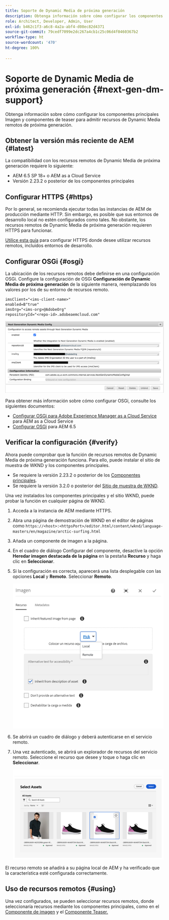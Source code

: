 ```yaml
---
title: Soporte de Dynamic Media de próxima generación
description: Obtenga información sobre cómo configurar los componentes principales Imagen y componentes de teaser para admitir recursos de Dynamic Media remotos de próxima generación.
role: Architect, Developer, Admin, User
exl-id: b462c1f3-a6c8-4a2a-abf4-d08ec82d4371
source-git-commit: 79cedf7099e2dc267a4cb1c25c06d4f0460367b2
workflow-type: ht
source-wordcount: '470'
ht-degree: 100%

---
```


# Soporte de Dynamic Media de próxima generación {#next-gen-dm-support}

Obtenga información sobre cómo configurar los componentes principales Imagen y componentes de teaser para admitir recursos de Dynamic Media remotos de próxima generación.

## Obtener la versión más reciente de AEM {#latest}

La compatibilidad con los recursos remotos de Dynamic Media de próxima generación requiere lo siguiente:

* AEM 6.5 SP 18+ o AEM as a Cloud Service
* Versión 2.23.2 o posterior de los componentes principales

## Configurar HTTPS {#https}

Por lo general, se recomienda ejecutar todas las instancias de AEM de producción mediante HTTP. Sin embargo, es posible que sus entornos de desarrollo local no estén configurados como tales. No obstante, los recursos remotos de Dynamic Media de próxima generación requieren HTTPS para funcionar.

[Utilice esta guía](https://experienceleague.adobe.com/docs/experience-manager-learn/foundation/security/use-the-ssl-wizard.html?lang=es) para configurar HTTPS donde desee utilizar recursos remotos, incluidos entornos de desarrollo.

## Configurar OSGi {#osgi}

La ubicación de los recursos remotos debe definirse en una configuración OSGi. Configure la configuración de OSGi **Configuración de Dynamic Media de próxima generación** de la siguiente manera, reemplazando los valores por los de su entorno de recursos remoto.

```text
imsClient="<ims-client-name>"
enabled=B"true"
imsOrg="<ims-org>@AdobeOrg"
repositoryId="<repo-id>.adobeaemcloud.com"
```

![Ventana de configuración OSGi de la configuración de Dynamic Media de próxima generación](/help/assets/remote-assets-osgi.png)

Para obtener más información sobre cómo configurar OSGi, consulte los siguientes documentos:

* [Configurar OSGi para Adobe Experience Manager as a Cloud Service](https://experienceleague.adobe.com/docs/experience-manager-cloud-service/content/implementing/deploying/configuring-osgi.html?lang=es) para AEM as a Cloud Service
* [Configurar OSGi](https://experienceleague.adobe.com/docs/experience-manager-65/deploying/configuring/configuring-osgi.html?lang=es) para AEM 6.5

## Verificar la configuración {#verify}

Ahora puede comprobar que la función de recursos remotos de Dynamic Media de próxima generación funciona. Para ello, puede instalar el sitio de muestra de WKND y los componentes principales.

* Se requiere la versión 2.23.2 o posterior de los [Componentes principales](https://github.com/adobe/aem-core-wcm-components/releases/download/core.wcm.components.reactor-2.23.2/core.wcm.components.all-2.23.2.zip).
* Se requiere la versión 3.2.0 o posterior del [Sitio de muestra de WKND](https://github.com/adobe/aem-guides-wknd/releases/download/aem-guides-wknd-3.2.0/aem-guides-wknd.all-3.2.0-classic.zip).

Una vez instalados los componentes principales y el sitio WKND, puede probar la función en cualquier página de WKND.

1. Acceda a la instancia de AEM mediante HTTPS.

1. Abra una página de demostración de WKND en el editor de páginas como `https://<host>:<httpsPort>/editor.html/content/wknd/language-masters/en/magazine/arctic-surfing.html`

1. Añada un componente de imagen a la página.

1. En el cuadro de diálogo Configurar del componente, desactive la opción **Heredar imagen destacada de la página** en la pestaña **Recurso** y haga clic en **Seleccionar**.

1. Si la configuración es correcta, aparecerá una lista desplegable con las opciones **Local** y **Remoto**. Seleccionar **Remoto**.

   ![Opciones de selección local y remota para la selección de imágenes](/help/assets/remote-asset-selection.png)

1. Se abrirá un cuadro de diálogo y deberá autenticarse en el servicio remoto.

1. Una vez autenticado, se abrirá un explorador de recursos del servicio remoto. Seleccione el recurso que desee y toque o haga clic en **Seleccionar**.

   ![Selección de un recurso remoto](/help/assets/remote-asset-picker.png)

El recurso remoto se añadirá a su página local de AEM y ha verificado que la característica esté configurada correctamente.

## Uso de recursos remotos {#using}

Una vez configurados, se pueden seleccionar recursos remotos, donde seleccionaría recursos mediante los componentes principales, como en el [Componente de imagen](/help/components/image.md) y el [Componente Teaser.](/help/components/teaser.md)
